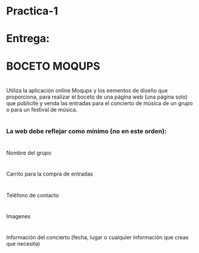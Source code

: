 # Practica-1
# Entrega: 
# BOCETO MOQUPS
#
Utiliza la aplicación online Moqups y los eementos de diseño que proporciona, para realizar el boceto de una página web (una página solo) 
que publicite y venda las entradas para el concierto de música de un grupo o para un festival de música.
#
### La web debe reflejar como  mínimo (no en este orden):
#
  Nombre del grupo
#
 Carrito para la compra de entradas
 #
 Teléfono de contacto
 #
Imagenes
#
  Información del concierto (fecha, lugar o cualquier información que creas que necesita)

